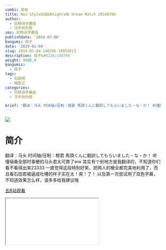 ```yaml
---
combi: 其他
title: Non Style石田&Knights塙 Dream Match 20140706
author:
  - 风物诗字幕组
  - 汉中则为橙
zmz: 风物诗字幕组
publishdate: '2014-07-06'
bangumi: 段子
date: '2019-01-04'
slug: 2019-01-04-140706-39852013
description: 段子&#8226;140706
weight: 9896.0
bangumis:
  - 段子
tags:
  - 石田明
  - 塙宣之
categories:
  - 风物诗字幕组
  - 汉中则为橙

brief: "翻译：马头 时间轴/压制：橙君 馬頭くんに翻訳してもらいました・な・か！ 听懂塙桑全部时事梗的马头君太可靠了ww 其实有个别地方是我翻译的，不知道你们看不看得出来23333 一直觉得这段特别好笑，把两人的梗全都完美地利用了，而且看石田君被逼成吐槽的样子实在太！爽！了！ 以及第一次尝试用了双色字幕，不知道效果怎么样，请多多给我建议哦"
---
```

![](https://i.imgur.com/6i9k8R5.jpg)
# 简介  
翻译：马头 时间轴/压制：橙君
馬頭くんに翻訳してもらいました・な・か！
听懂塙桑全部时事梗的马头君太可靠了ww
其实有个别地方是我翻译的，不知道你们看不看得出来23333
一直觉得这段特别好笑，把两人的梗全都完美地利用了，而且看石田君被逼成吐槽的样子实在太！爽！了！
以及第一次尝试用了双色字幕，不知道效果怎么样，请多多给我建议哦  

[去B站观看](https://www.bilibili.com/video/av39852013/)
<div class ="resp-container"><iframe class="testiframe" src="//player.bilibili.com/player.html?aid=39852013"", scrolling="no", allowfullscreen="true" > </iframe></div> 
